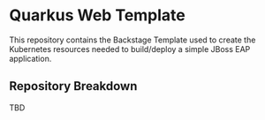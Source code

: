 # Quarkus Web Template

This repository contains the Backstage Template used to create the Kubernetes resources needed to build/deploy a simple JBoss EAP application.

## Repository Breakdown

TBD
